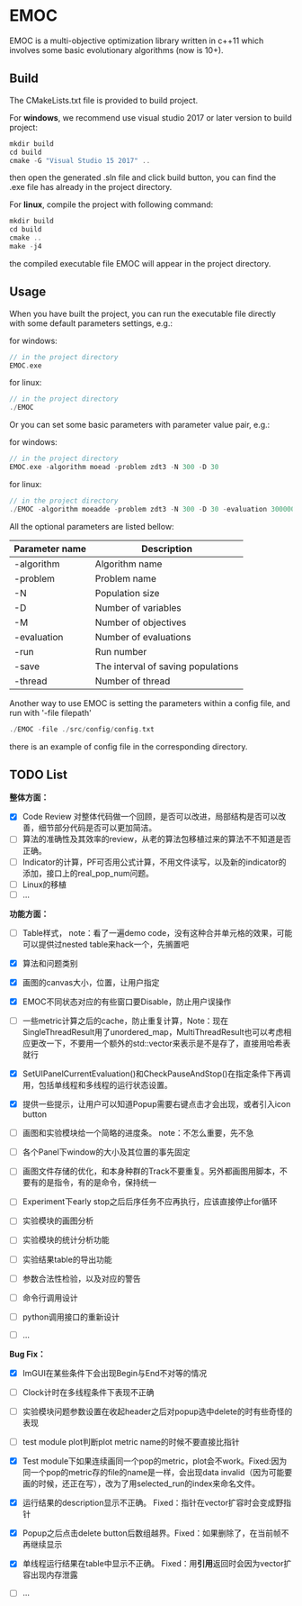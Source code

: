 # EMOC

EMOC is a multi-objective optimization library written in c++11 which involves some basic evolutionary algorithms (now is 10+). 



## Build

The CMakeLists.txt file is provided to build project.

For **windows**, we recommend  use visual studio 2017 or later version to build project:

```c++
mkdir build
cd build
cmake -G "Visual Studio 15 2017" ..
```

then open the generated .sln file and click build button, you can find the .exe file has already in the project directory. 



For **linux**, compile the project with following command:

```c++
mkdir build
cd build
cmake ..
make -j4
```

the compiled executable file EMOC will appear in the project directory.

  

## Usage

When you have built the project, you can run the executable file directly with some default parameters settings, e.g.:

for windows:

```c++
// in the project directory
EMOC.exe
```

for linux:

```c++
// in the project directory
./EMOC
```



Or you can set some basic parameters with parameter value pair, e.g.:

for windows:

```c++
// in the project directory
EMOC.exe -algorithm moead -problem zdt3 -N 300 -D 30
```

for linux:

```c++
// in the project directory
./EMOC -algorithm moeadde -problem zdt3 -N 300 -D 30 -evaluation 300000
```

All the optional parameters are listed bellow:

| Parameter name | Description                        |
| -------------- | ---------------------------------- |
| -algorithm     | Algorithm name                     |
| -problem       | Problem name                       |
| -N             | Population size                    |
| -D             | Number of variables                |
| -M             | Number of objectives               |
| -evaluation    | Number of evaluations              |
| -run           | Run number                         |
| -save          | The interval of saving populations |
| -thread        | Number of thread                   |



Another way to use EMOC is setting the parameters within a config file, and run with '-file filepath'

```c++
./EMOC -file ./src/config/config.txt
```

there is an example of config file in the corresponding directory.





## TODO List

**整体方面：**

- [x] Code Review 对整体代码做一个回顾，是否可以改进，局部结构是否可以改善，细节部分代码是否可以更加简洁。
- [ ] 算法的准确性及其效率的review，从老的算法包移植过来的算法不不知道是否正确。
- [ ] Indicator的计算，PF可否用公式计算，不用文件读写，以及新的indicator的添加，接口上的real_pop_num问题。
- [ ] Linux的移植
- [ ] ...

**功能方面：**

- [ ] Table样式， note：看了一遍demo code，没有这种合并单元格的效果，可能可以提供过nested table来hack一个，先搁置吧

- [x] 算法和问题类别

- [x] 画图的canvas大小，位置，让用户指定

- [x] EMOC不同状态对应的有些窗口要Disable，防止用户误操作

- [ ] 一些metric计算之后的cache，防止重复计算，Note：现在SingleThreadResult用了unordered_map，MultiThreadResult也可以考虑相应更改一下，不要用一个额外的std::vector<bool>来表示是不是存了，直接用哈希表就行

- [x] SetUIPanelCurrentEvaluation()和CheckPauseAndStop()在指定条件下再调用，包括单线程和多线程的运行状态设置。

- [x] 提供一些提示，让用户可以知道Popup需要右键点击才会出现，或者引入icon button

- [ ] 画图和实验模块给一个简略的进度条。 note：不怎么重要，先不急

- [ ] 各个Panel下window的大小及其位置的事先固定

- [ ] 画图文件存储的优化，和本身种群的Track不要重复。另外都画图用脚本，不要有的是指令，有的是命令，保持统一

- [ ] Experiment下early stop之后后序任务不应再执行，应该直接停止for循环

- [ ] 实验模块的画图分析

- [ ] 实验模块的统计分析功能

- [ ] 实验结果table的导出功能

- [ ] 参数合法性检验，以及对应的警告

- [ ] 命令行调用设计

- [ ] python调用接口的重新设计

- [ ] ...

**Bug Fix：** 

- [x] ImGUI在某些条件下会出现Begin与End不对等的情况
- [ ] Clock计时在多线程条件下表现不正确
- [ ] 实验模块问题参数设置在收起header之后对popup选中delete的时有些奇怪的表现
- [ ] test module plot判断plot metric name的时候不要直接比指针
- [x] Test module下如果连续画同一个pop的metric，plot会不work。Fixed:因为同一个pop的metric存的file的name是一样，会出现data invalid（因为可能要画的时候，还正在写），改为了用selected_run的index来命名文件。
- [x] 运行结果的description显示不正确。 Fixed：指针在vector扩容时会变成野指针
- [x] Popup之后点击delete button后数组越界。Fixed：如果删除了，在当前帧不再继续显示
- [x] 单线程运行结果在table中显示不正确。 Fixed：用**引用**返回时会因为vector扩容出现内存泄露
- [ ] ...





